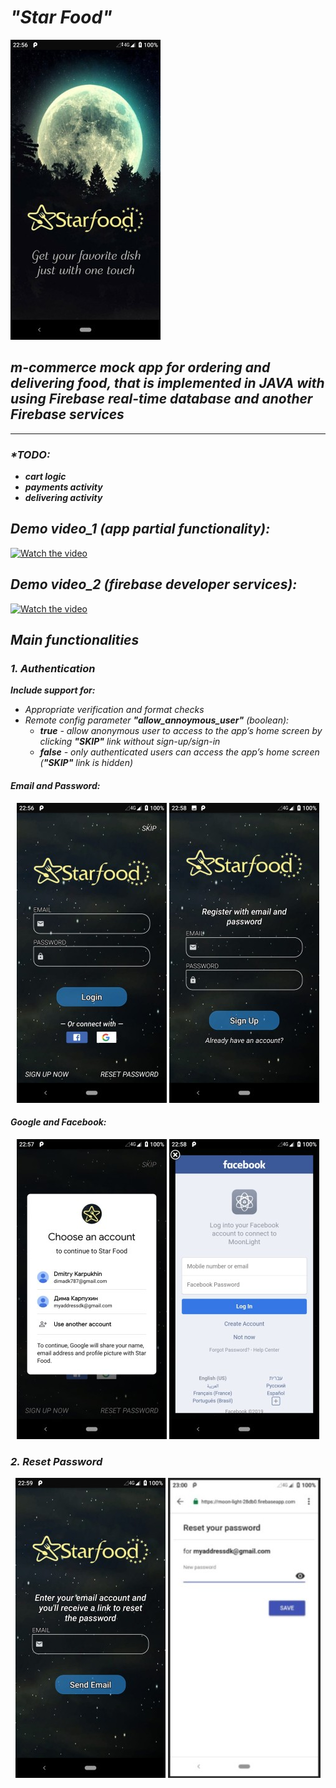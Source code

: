 # *"Star Food"*

<img src="https://github.com/DimaKarpukhin/StarFoodApp/blob/master/screenshots/splashScreen.jpg"/>

## *m-commerce mock app for ordering and delivering food, that is implemented in JAVA with using Firebase real-time database and another Firebase services*

----------------

###  _*TODO:_
* ***cart logic***
* ***payments activity***
* ***delivering activity***

## _Demo video_1 (app partial functionality):_
  [![Watch the video](https://img.youtube.com/vi/D0brD3M8m7I/hqdefault.jpg)](https://youtu.be/D0brD3M8m7I)

## _Demo video_2 (firebase developer services):_
  [![Watch the video](https://img.youtube.com/vi/_HPWAmnItio/hqdefault.jpg)](https://youtu.be/_HPWAmnItio)


## *Main functionalities*
### *1. Authentication*
***Include support for:***
* _Appropriate verification and format checks_
* _Remote config parameter **"_allow_annoymous_user_"** (boolean):_
  *  _**true** - allow anonymous user to access to the app’s home screen by clicking **"SKIP"** link without sign-up/sign-in_
  * _**false** - only authenticated users can access the app’s home screen (**"SKIP"** link is hidden)_

#### _Email and Password:_
<p align="center">
  <img src="https://github.com/DimaKarpukhin/StarFoodApp/blob/master/screenshots/authMailPswd.jpg"/>
  <img src="https://github.com/DimaKarpukhin/StarFoodApp/blob/master/screenshots/signUp.jpg"/>
</p>

#### _Google and Facebook:_ 
<p align="center">
 <img src="https://github.com/DimaKarpukhin/StarFoodApp/blob/master/screenshots/authGoogle.jpg"/>
 <img src="https://github.com/DimaKarpukhin/StarFoodApp/blob/master/screenshots/authFaceBook.jpg"/>
</p>

### *2. Reset Password* 
<p align="center">
  <img src="https://github.com/DimaKarpukhin/StarFoodApp/blob/master/screenshots/resetPwd.jpg"/>
  <img src="https://github.com/DimaKarpukhin/StarFoodApp/blob/master/screenshots/gotMailResetPswd.jpg"/>
</p>
